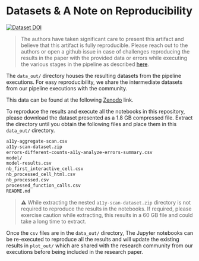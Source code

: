 # Datasets & A Note on Reproducibility

[![Dataset DOI](https://zenodo.org/badge/DOI/10.5281/zenodo.8185050.svg)](https://doi.org/10.5281/zenodo.8185050)

> The authors have taken significant care to present this artifact and believe that this artifact is fully reproducible. Please reach out to the authors or open a github issue in case of challenges reproducing the results in the paper with the provided data or errors while executing the various stages in the pipeline as described [here](https://github.com/make4all/notebooka11y/tree/main/pipeline#pipeline-execution-plan).

The `data_out/` directory houses the resulting datasets from the pipeline executions.
For easy reproducibility, we share the intermediate datasets from our pipeline executions with the community.

This data can be found at the following [Zenodo](https://zenodo.org/record/8185050) link.

To reproduce the results and execute all the notebooks in this repository, please download the dataset presented as a 1.8 GB compressed file.
Extract the directory until you obtain the following files and place them in this `data_out/` directory.

```txt
a11y-aggregate-scan.csv
a11y-scan-dataset.zip
errors-different-counts-a11y-analyze-errors-summary.csv
model/
model-results.csv
nb_first_interactive_cell.csv
nb_processed_cell_html.csv
nb_processed.csv
processed_function_calls.csv
README.md
```

> :warning: While extracting the nested `a11y-scan-dataset.zip` directory is not required to reproduce the results in the notebooks. If required, please exercise caution while extracting, this results in a 60 GB file and could take a long time to extract.

Once the `csv` files are in the `data_out/` directory, The Jupyter notebooks can be re-executed to reproduce all the results and will update the existing results in `plot_out/` which are shared with the research community from our executions before being included in the research paper.
